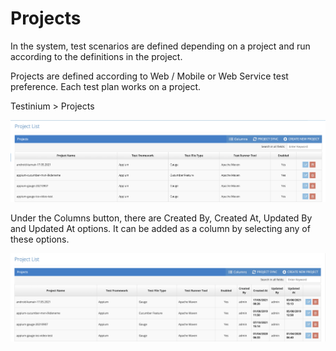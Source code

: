 # Projects

In the system, test scenarios are defined depending on a project and run according to the definitions in the project.&#x20;

&#x20;

Projects are defined according to Web / Mobile or Web Service test preference. Each test plan works on a project.&#x20;

&#x20;

Testinium > Projects&#x20;



![](../../.gitbook/assets/ProjectList.png)

Under the Columns button, there are Created By, Created At, Updated By and Updated At options. It can be added as a column by selecting any of these options.

![](../../.gitbook/assets/ProjectList-EkstraKolon.png)
